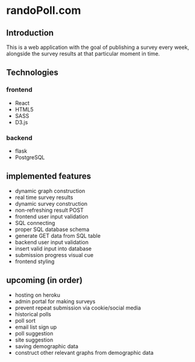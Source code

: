 # randoPoll.com

## Introduction
This is a web application with the goal of publishing a survey every week, alongside the survey results at that particular moment in time.

## Technologies
### frontend
- React
- HTML5
- SASS
- D3.js

### backend
- flask
- PostgreSQL

## implemented features
- dynamic graph construction
- real time survey results
- dynamic survey construction
- non-refreshing result POST
- frontend user input validation
- SQL connecting
- proper SQL database schema
- generate GET data from SQL table
- backend user input validation
- insert valid input into database
- submission progress visual cue
- frontend styling

## upcoming (in order)
- hosting on heroku
- admin portal for making surveys
- prevent repeat submission via cookie/social media
- historical polls
- poll sort
- email list sign up
- poll suggestion
- site suggestion
- saving demographic data 
- construct other relevant graphs from demographic data
